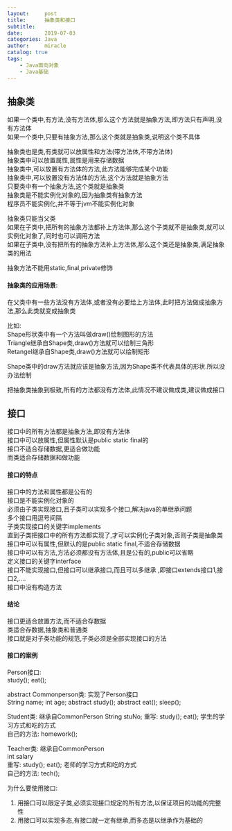 ```yaml
---
layout:     post
title:      抽象类和接口
subtitle:   
date:       2019-07-03
categories: Java
author:     miracle
catalog: true
tags:
    - Java面向对象
    - Java基础
---
```

## 抽象类

 如果一个类中,有方法,没有方法体,那么这个方法就是抽象方法,即方法只有声明,没有方法体  
 如果一个类中,只要有抽象方法,那么这个类就是抽象类,说明这个类不具体  
  
 抽象类也是类,有类就可以放属性和方法(带方法体,不带方法体)  
 抽象类中可以放置属性,属性是用来存储数据  
 抽象类中,可以放置有方法体的方法,此方法能够完成某个功能  
 抽象类中,可以放置没有方法体的方法,这个方法就是抽象方法  
   只要类中有一个抽象方法,这个类就是抽象类  
 抽象类是不能实例化对象的,因为抽象类有抽象方法  
 程序员不能实例化,并不等于jvm不能实例化对象  

 抽象类只能当父类  
 如果在子类中,把所有的抽象方法都补上方法体,那么这个子类就不是抽象类,就可以实例化对象了,同时也可以调用方法  
 如果在子类中,没有把所有的抽象方法补上方法体,那么这个类还是抽象类,满足抽象类的用法  


 抽象方法不能用static,final,private修饰  

#### 抽象类的应用场景:

 在父类中有一些方法没有方法体,或者没有必要给上方法体,此时把方法做成抽象方法,那么此类就变成抽象类

比如:  
 Shape形状类中有一个方法叫做draw()绘制图形的方法  
 Triangle继承自Shape类,draw()方法就可以绘制三角形  
 Retangel继承自Shape类,draw()方法就可以绘制矩形  

 Shape类中的draw方法就应该是抽象方法,因为Shape类不代表具体的形状.所以没办法绘制  
  
把抽象类抽象到极致,所有的方法都没有方法体,此情况不建议做成类,建议做成接口  

## 接口

接口中的所有方法都是抽象方法,即没有方法体  
接口中可以放属性,但属性默认是public static final的  
接口不适合存储数据,更适合做功能  
而类适合存储数据和做功能

#### 接口的特点

接口中的方法和属性都是公有的  
接口是不能实例化对象的  
必须由子类实现接口,且子类可以实现多个接口,解决java的单继承问题  
多个接口用逗号间隔  
子类实现接口的关键字implements  
直到子类把接口中的所有方法都实现了,才可以实例化子类对象,否则子类是抽象类  
接口中可以有属性,但默认的是public static final,不适合存储数据  
接口中可以有方法,方法必须都没有方法体,且是公有的,public可以省略  
定义接口的关键字interface  
接口不能实现接口,但接口可以继承接口,而且可以多继承  ,即接口extends接口1,接口2,....  
接口中没有构造方法

#### 结论

接口更适合放置方法,而不适合存数据  
类适合存数据,抽象类和普通类  
接口就是对子类功能的规范,子类必须是全部实现接口的方法

#### 接口的案例

 Person接口:  
  study();  eat();  
  
 abstract Commonperson类:  实现了Person接口  
  String name;  int age;  abstract study();   abstract eat();    sleep();  

 Student类: 继承自CommonPerson
  String stuNo;
  重写:  study(); eat(); 学生的学习方式和吃的方式  
  自己的方法: homework();

 Teacher类: 继承自CommonPerson  
  int salary  
  重写: study(); eat(); 老师的学习方式和吃的方式  
  自己的方法: tech();  

为什么要使用接口:
  
1. 用接口可以限定子类,必须实现接口规定的所有方法,以保证项目的功能的完整性
2. 用接口可以实现多态,有接口就一定有继承,而多态是以继承作为基础的